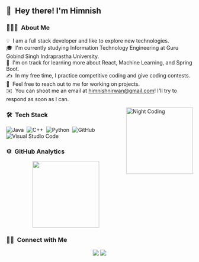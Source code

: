 ## 👋 &nbsp;Hey there! I'm Himnish

### 👨🏻‍💻 &nbsp;About Me

💡 &nbsp;I am a full stack developer and like to explore new technologies.\
🎓 &nbsp;I'm currently studying Information Technology Engineering at Guru Gobind Singh Indraprastha University.\
🌱 &nbsp;I'm on track for learning more about React, Machine Learning, and Spring Boot.\
✍️ &nbsp;In my free time, I practice competitive coding and give coding contests.\
💬 &nbsp;Feel free to reach out to me for working on projects.\
✉️ &nbsp;You can shoot me an email at himnishnirwan@gmail.com! I'll try to respond as soon as I can.


<img alt="Night Coding" height="180" src="https://media.giphy.com/media/ZVik7pBtu9dNS/giphy.gif" align="right"/>

### 🛠 &nbsp;Tech Stack

![Java](https://img.shields.io/badge/-Java-333333?style=flat&logo=Java&logoColor=FFA518)&nbsp;
![C++](https://img.shields.io/badge/-C++-333333?style=flat&logo=C%2B%2B&logoColor=00599C)&nbsp;
![Python](https://img.shields.io/badge/-Python-333333?style=flat&logo=python)&nbsp;
![GitHub](https://img.shields.io/badge/-GitHub-333333?style=flat&logo=github)&nbsp;
![Visual Studio Code](https://img.shields.io/badge/-Visual%20Studio%20Code-333333?style=flat&logo=visual-studio-code&logoColor=007ACC)&nbsp;


### ⚙️ &nbsp;GitHub Analytics

<p align="center">
<a href="https://github.com/himnish0">
  <img height="180em" src="https://github-readme-stats-eight-theta.vercel.app/api?username=himnish0&show_icons=true&theme=vue-dark&include_all_commits=true&count_private=true" />
  
</a>
</p>

### 🤝🏻 &nbsp;Connect with Me

<p align="center">
<a href="https://www.linkedin.com/in/himnish-nirwan-9397801b2/"><img src="https://img.shields.io/badge/-Himnish%20Nirwan%20-0077B5?style=flat-square&logo=Linkedin&logoColor=white"/></a>
<a href="mailto:himnishnirwan@gmail.com"><img src="https://img.shields.io/badge/-himnishnirwan@gmail.com-D14836?style=flat-square&logo=Gmail&logoColor=white"/></a>
<!-- <a href="https://www.instagram.com/ayush___2001/?hl=en"><img src="https://img.shields.io/badge/-@ayush___2001-E4405F?style=flat-square&logo=Instagram&logoColor=white"/></a> -->

</p>

